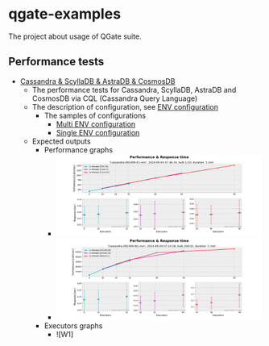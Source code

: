 # qgate-examples

The project about usage of QGate suite.

## Performance tests 
- [Cassandra & ScyllaDB & AstraDB & CosmosDB](perf_cql/perf_cql.py)
  - The performance tests for Cassandra, ScyllaDB, AstraDB and CosmosDB via
    CQL (Cassandra Query Language)
  - The description of configuration, see [ENV configuration](/docs/env_configuration.md)
    - The samples of configurations
      - [Multi ENV configuration](perf_cql/config/cass.env)
      - [Single ENV configuration](perf_cql/config/cass-W1-low.env)
  - Expected outputs
    - Performance graphs
      - ![Read](docs/outputs/PRF-Cassandra-092409-R1-min-2024-09-04_07-36-33-bulk-1x10.png)
      - ![Write](docs/outputs/PRF-Cassandra-092409-W1-min-2024-09-04_07-24-28-bulk-200x10.png)
    - Executors graphs
      - ![W1]
